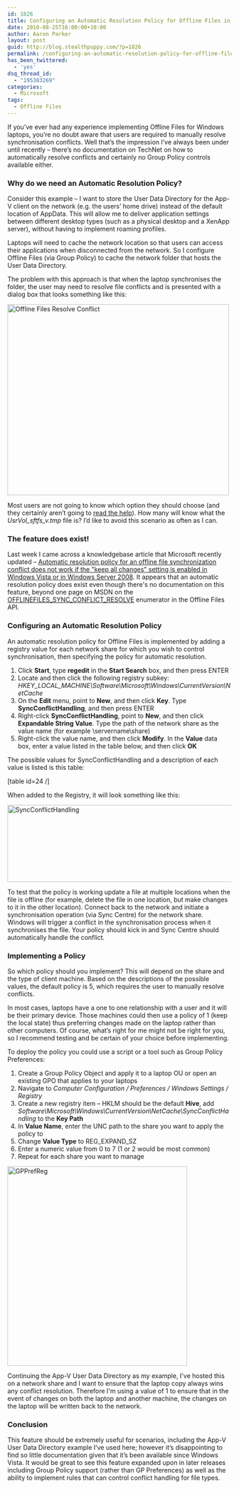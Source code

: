 ```yaml
---
id: 1826
title: Configuring an Automatic Resolution Policy for Offline Files in Windows 7
date: 2010-08-25T16:00:00+10:00
author: Aaron Parker
layout: post
guid: http://blog.stealthpuppy.com/?p=1826
permalink: /configuring-an-automatic-resolution-policy-for-offline-files-in-windows-7/
has_been_twittered:
  - 'yes'
dsq_thread_id:
  - "195383269"
categories:
  - Microsoft
tags:
  - Offline Files
---
```

If you’ve ever had any experience implementing Offline Files for Windows laptops, you’re no doubt aware that users are required to manually resolve synchronisation conflicts. Well that’s the impression I’ve always been under until recently – there’s no documentation on TechNet on how to automatically resolve conflicts and certainly no Group Policy controls available either.

### Why do we need an Automatic Resolution Policy?

Consider this example – I want to store the User Data Directory for the App-V client on the network (e.g. the users’ home drive) instead of the default location of AppData. This will allow me to deliver application settings between different desktop types (such as a physical desktop and a XenApp server), without having to implement roaming profiles.

Laptops will need to cache the network location so that users can access their applications when disconnected from the network. So I configure Offline Files (via Group Policy) to cache the network folder that hosts the User Data Directory.

The problem with this approach is that when the laptop synchronises the folder, the user may need to resolve file conflicts and is presented with a dialog box that looks something like this:

[<img style="background-image: none; padding-left: 0px; padding-right: 0px; display: inline; padding-top: 0px; border-width: 0px;" title="Offline Files Resolve Conflict" src="https://stealthpuppy.com/media/2010/08/OfflineFilesResolveConflict_thumb.png" border="0" alt="Offline Files Resolve Conflict" width="498" height="429" />](https://stealthpuppy.com/media/2010/08/OfflineFilesResolveConflict.png)

Most users are not going to know which option they should choose (and they certainly aren’t going to [read the help](http://windows.microsoft.com/en-us/windows-vista/Resolving-sync-conflicts-frequently-asked-questions)). How many will know what the _UsrVol\_sftfs\_v.tmp_ file is? I’d like to avoid this scenario as often as I can.

### The feature does exist!

Last week I came across a knowledgebase article that Microsoft recently updated – [Automatic resolution policy for an offline file synchronization conflict does not work if the "keep all changes" setting is enabled in Windows Vista or in Windows Server 2008](http://support.microsoft.com/kb/2189014). It appears that an automatic resolution policy does exist even though there's no documentation on this feature, beyond one page on MSDN on the [OFFLINEFILES\_SYNC\_CONFLICT_RESOLVE](http://msdn.microsoft.com/en-us/library/bb530653(v=VS.85).aspx) enumerator in the Offline Files API.

### Configuring an Automatic Resolution Policy

An automatic resolution policy for Offline Files is implemented by adding a registry value for each network share for which you wish to control synchronisation, then specifying the policy for automatic resolution.

  1. Click **Start**, type **regedit** in the **Start Search** box, and then press ENTER
  2. Locate and then click the following registry subkey: _HKEY\_LOCAL\_MACHINE\Software\Microsoft\Windows\CurrentVersion\NetCache_ 
  3. On the **Edit** menu, point to **New**, and then click **Key**. Type **SyncConflictHandling**, and then press ENTER
  4. Right-click **SyncConflictHandling**, point to **New**, and then click **Expandable String Value**. Type the path of the network share as the value name (for example \\servername\share)
  5. Right-click the value name, and then click **Modify**. In the **Value** data box, enter a value listed in the table below, and then click **OK**

The possible values for SyncConflictHandling and a description of each value is listed is this table:

[table id=24 /]

When added to the Registry, it will look something like this:

[<img style="background-image: none; padding-left: 0px; padding-right: 0px; display: inline; padding-top: 0px; border: 0px;" title="SyncConflictHandling" src="https://stealthpuppy.com/media/2010/08/SyncConflictHandling_thumb1.png" border="0" alt="SyncConflictHandling" width="660" height="173" />](https://stealthpuppy.com/media/2010/08/SyncConflictHandling1.png)

To test that the policy is working update a file at multiple locations when the file is offline (for example, delete the file in one location, but make changes to it in the other location). Connect back to the network and initiate a synchronisation operation (via Sync Centre) for the network share. Windows will trigger a conflict in the synchronisation process when it synchronises the file. Your policy should kick in and Sync Centre should automatically handle the conflict.

### Implementing a Policy

So which policy should you implement? This will depend on the share and the type of client machine. Based on the descriptions of the possible values, the default policy is 5, which requires the user to manually resolve conflicts.

In most cases, laptops have a one to one relationship with a user and it will be their primary device. Those machines could then use a policy of 1 (keep the local state) thus preferring changes made on the laptop rather than other computers. Of course, what’s right for me might not be right for you, so I recommend testing and be certain of your choice before implementing.

To deploy the policy you could use a script or a tool such as Group Policy Preferences:

  1. Create a Group Policy Object and apply it to a laptop OU or open an existing GPO that applies to your laptops
  2. Navigate to _Computer Configuration / Preferences / Windows Settings / Registry_
  3. Create a new registry item – HKLM should be the default **Hive**, add _Software\Microsoft\Windows\CurrentVersion\NetCache\SyncConflictHandling_ to the **Key Path**
  4. In **Value Name**, enter the UNC path to the share you want to apply the policy to
  5. Change **Value Type** to REG\_EXPAND\_SZ
  6. Enter a numeric value from 0 to 7 (1 or 2 would be most common)
  7. Repeat for each share you want to manage

[<img style="background-image: none; padding-left: 0px; padding-right: 0px; display: inline; padding-top: 0px; border-width: 0px;" title="GPPrefReg" src="https://stealthpuppy.com/media/2010/08/GPPrefReg_thumb.png" border="0" alt="GPPrefReg" width="404" height="448" />](https://stealthpuppy.com/media/2010/08/GPPrefReg.png)

Continuing the App-V User Data Directory as my example, I've hosted this on a network share and I want to ensure that the laptop copy always wins any conflict resolution. Therefore I'm using a value of 1 to ensure that in the event of changes on both the laptop and another machine, the changes on the laptop will be written back to the network.

### Conclusion

This feature should be extremely useful for scenarios, including the App-V User Data Directory example I’ve used here; however it’s disappointing to find so little documentation given that it’s been available since Windows Vista. It would be great to see this feature expanded upon in later releases including Group Policy support (rather than GP Preferences) as well as the ability to implement rules that can control conflict handling for file types.